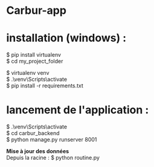 # Carbur-app

# installation (windows) :

$ pip install virtualenv  
$ cd my_project_folder  
  
$ virtualenv venv  
$ .\venv\Scripts\activate   
$ pip install -r requirements.txt  
  
# lancement de l'application :

$ .\venv\Scripts\activate  
$ cd carbur_backend  
$ python manage.py runserver 8001  

__Mise à jour des données__  
Depuis la racine : $ python routine.py   

